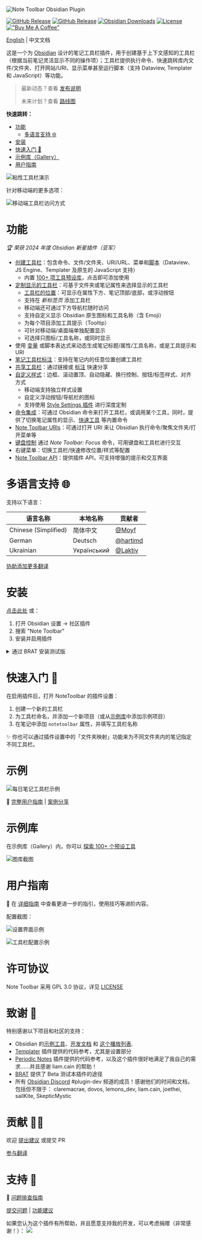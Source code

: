 ![Note Toolbar Obsidian Plugin](./docs/images/readme_banner.png)

[![GitHub Release](https://img.shields.io/github/v/release/chrisgurney/obsidian-note-toolbar?sort=semver)](https://github.com/chrisgurney/obsidian-note-toolbar/releases/latest) [![GitHub Release](https://img.shields.io/github/v/release/chrisgurney/obsidian-note-toolbar?include_prereleases&label=latest)](https://github.com/chrisgurney/obsidian-note-toolbar/releases) [![Obsidian Downloads](https://img.shields.io/badge/dynamic/json?logo=obsidian&color=%23483699&label=downloads&query=%24%5B%22note-toolbar%22%5D.downloads&url=https%3A%2F%2Fraw.githubusercontent.com%2Fobsidianmd%2Fobsidian-releases%2Fmaster%2Fcommunity-plugin-stats.json)](https://obsidian.md/plugins?id=note-toolbar) [![License](https://img.shields.io/badge/license-Apache%202.0-blue.svg)](https://opensource.org/licenses/Apache-2.0) [!["Buy Me A Coffee"](https://img.shields.io/badge/-buy_me_a%C2%A0coffee-gray?logo=buy-me-a-coffee)](https://www.buymeacoffee.com/cheznine)

[English](./README.md) | 中文文档

这是一个为 [Obsidian](https://obsidian.md) 设计的笔记工具栏插件，用于创建基于上下文感知的工具栏（根据当前笔记灵活显示不同的操作项）；工具栏提供执行命令、快速跳转库内文件/文件夹、打开网站/URI、显示菜单甚至运行脚本（支持 Dataview, Templater 和 JavaScript）等功能。

> 最新动态？查看 [发布说明](https://github.com/chrisgurney/obsidian-note-toolbar/releases)
> 
> 未来计划？查看 [路线图](https://github.com/chrisgurney/obsidian-note-toolbar/wiki/Roadmap)

**快速跳转：**

- [功能](#功能)
  - [多语言支持 🌐](#多语言支持-)
- [安装](#安装)
- [快速入门 🚀](#快速入门-)
- [示例库（Gallery）](https://github.com/chrisgurney/obsidian-note-toolbar/wiki/Gallery)
- [用户指南](https://github.com/chrisgurney/obsidian-note-toolbar/wiki)

![粘性工具栏演示](./docs/images/note_toolbar_demo.gif)

针对移动端的更多选项：

![移动端工具栏访问方式](./docs/images/mobile_options.png)

# 功能

_🏆 荣获 2024 年度 Obsidian 新星插件（亚军）_

- [创建工具栏](https://github.com/chrisgurney/obsidian-note-toolbar/wiki/Creating-toolbars)：包含命令、文件/文件夹、URI/URL、菜单和[脚本](https://github.com/chrisgurney/obsidian-note-toolbar/wiki/Executing-scripts)（Dataview、JS Engine、Templater 及原生的 JavaScript 支持）
  - 内置 [100+ 项工具预设库](https://github.com/chrisgurney/obsidian-note-toolbar/wiki/Gallery)，点击即可添加使用
- [定制显示的工具栏](https://github.com/chrisgurney/obsidian-note-toolbar/wiki/Defining-where-to-show-toolbars)：可基于文件夹或笔记属性来选择显示的工具栏
  - [工具栏的位置](https://github.com/chrisgurney/obsidian-note-toolbar/wiki/Positioning-toolbars)：可显示在属性下方、笔记顶部/底部，或浮动按钮
  - 支持在 _新标签页_ 添加工具栏
  - 移动端还可通过下方导航栏随时访问
  - 支持自定义显示 Obsidian 原生图标和工具名称（含 Emoji）
  - 为每个项目添加工具提示（Tooltip）
  - 可针对移动端/桌面端单独配置显示
  - 可选择只图标/工具名称，或同时显示
- 使用 [变量](https://github.com/chrisgurney/obsidian-note-toolbar/wiki/Variables) 或脚本表达式来动态生成笔记标题/属性/工具名称，或是工具提示和 URI
- [笔记工具栏标注](https://github.com/chrisgurney/obsidian-note-toolbar/wiki/Note-Toolbar-Callouts)：支持在笔记内的任意位置创建工具栏
- [共享工具栏](https://github.com/chrisgurney/obsidian-note-toolbar/wiki/Sharing-toolbars)：通过链接或 [标注](https://github.com/chrisgurney/obsidian-note-toolbar/wiki/Creating-callouts-from-toolbars) 快速分享
- [自定义样式](https://github.com/chrisgurney/obsidian-note-toolbar/wiki/Styling-toolbars)：边框、滚动置顶、自动隐藏、换行控制、按钮/标签样式、对齐方式
  - 移动端支持独立样式设置
  - 自定义浮动按钮/导航栏的图标
  - 支持使用 [Style Settings 插件](https://github.com/chrisgurney/obsidian-note-toolbar/wiki/Style-Settings-plugin-support) 进行深度定制
- [命令集成](https://github.com/chrisgurney/obsidian-note-toolbar/wiki/Commands)：可通过 Obsidian 命令来打开工具栏，或调用某个工具，同时，提供了切换笔记属性的显示、[快速工具](https://github.com/chrisgurney/obsidian-note-toolbar/wiki/Quick-Tools) 等内置命令
- [Note Toolbar URIs](https://github.com/chrisgurney/obsidian-note-toolbar/wiki/Note-Toolbar-URIs)：可通过打开 URI 来让 Obsidian 执行命令/聚焦文件夹/打开菜单等
- [键盘控制](https://github.com/chrisgurney/obsidian-note-toolbar/wiki/Accessibility) 通过 _Note Toolbar: Focus_ 命令，可用键盘和工具栏进行交互
- 右键菜单：切换工具栏/快速修改位置/样式等配置
- [Note Toolbar API](https://github.com/chrisgurney/obsidian-note-toolbar/wiki/Note-Toolbar-API)：提供插件 API，可支持增强的提示和交互界面



# 多语言支持 🌐

支持以下语言：

| 语言名称       | 本地名称       | 贡献者                     |
|----------------|----------------|----------------------------|
| Chinese (Simplified)       | 简体中文       | [@Moyf](https://github.com/Moyf) |
| German           | Deutsch        | [@hartimd](https://github.com/hartimd) |
| Ukrainian       | Український    | [@Laktiv](https://github.com/laktiv) |

[协助添加更多翻译](https://github.com/chrisgurney/obsidian-note-toolbar/wiki/Help-translate-Note-Toolbar-%F0%9F%8C%90)

# 安装

[点击此处](https://obsidian.md/plugins?id=note-toolbar) 或：

1. 打开 Obsidian 设置 → 社区插件
2. 搜索 "Note Toolbar"
3. 安装并启用插件


<details>
<summary>通过 BRAT 安装测试版</summary>
<br/>
使用 <a href="https://github.com/TfTHacker/obsidian42-brat">BRAT</a> 参与测试：<br/>
我非常欢大家提供 Beta 版本的 <a href="https://github.com/chrisgurney/obsidian-note-toolbar/discussions">任何反馈</a> 或 <a href="https://github.com/chrisgurney/obsidian-note-toolbar/issues">发现的问题</a> ！
<br/>
<em>注意：建议提前备份 <code>data.json</code> 文件，或在测试库使用 Beta 版本</em><br/>
<br/>
<blockquote>
  <ol>
    <li>安装 BRAT 插件：
      <ul>
        <li>设置 → 社区插件 → 禁用安全模式</li>
        <li>搜索安装 "Obsidian 42 - BRAT"</li>
      </ul></li>
    <li>BRAT 设置 → 添加测试插件仓库：<code>chrisgurney/obsidian-note-toolbar</code></li>
    <li>启用插件并重启 Obsidian</li>
    <li>在笔记工具栏的设置内，确认顶部的版本号</li>
  </ol>
</blockquote>
</details>

# 快速入门 🚀

在启用插件后，打开 NoteToolbar 的插件设置：

1. 创建一个新的工具栏
2. 为工具栏命名，并添加一个新项目（或从[示例库](https://github.com/chrisgurney/obsidian-note-toolbar/wiki/Gallery)中添加示例项目）
3. 在笔记中添加 `notetoolbar` 属性，并填写工具栏名称

✨ 你也可以通过插件设置中的「文件夹映射」功能来为不同文件夹内的笔记指定不同工具栏。

# 示例
![每日笔记工具栏示例](./docs/images/example_toolbar_daily_notes.png)

📖 [完整用户指南](https://github.com/chrisgurney/obsidian-note-toolbar/wiki) | [案例分享](https://github.com/chrisgurney/obsidian-note-toolbar/discussions/categories/show-and-tell)

# 示例库
在示例库（Gallery）内，你可以 [探索 100+ 个预设工具](https://github.com/chrisgurney/obsidian-note-toolbar/wiki/Gallery)

![图库截图](./docs/images/gallery.png)

# 用户指南

📖 在 [详细指南](https://github.com/chrisgurney/obsidian-note-toolbar/wiki) 中查看更进一步的指引，使用技巧等进阶内容。

配置截图：

![设置界面示例](./docs/images/settings.png)

![工具栏配置示例](./docs/images/settings_edit_toolbar_example.png)

# 许可协议

Note Toolbar 采用 GPL 3.0 协议，详见 [LICENSE](https://github.com/chrisgurney/obsidian-note-toolbar/blob/master/LICENSE)

# 致谢 🙏

特别感谢以下项目和社区的支持：

- Obsidian 的[示例工具](https://github.com/obsidianmd/obsidian-sample-plugin)、[开发文档](https://docs.obsidian.md/) 和 [这个播放列表](https://www.youtube.com/playlist?list=PLIDCb22ZUTBnMCbJa-st4PD5T3Olep078).
- [Templater](https://github.com/SilentVoid13/Templater) 插件提供的代码参考，尤其是设置部分
- [Periodic Notes](https://github.com/liamcain/obsidian-periodic-notes/) 插件提供的代码参考，以及这个插件很好地满足了我自己的需求……并且感谢 liam.cain 的帮助！
- [BRAT](https://github.com/TfTHacker/obsidian42-brat) 提供了 Beta 测试本插件的途径
- 所有 [Obsidian Discord](https://discord.gg/obsidianmd) #plugin-dev 频道的成员！感谢他们的时间和文档，包括但不限于： claremacrae, dovos, lemons_dev, liam.cain, joethei, sailKite, SkepticMystic

# 贡献 🧑‍💻

欢迎 [提出建议](https://github.com/chrisgurney/obsidian-note-toolbar/discussions) 或提交 PR

[参与翻译](https://github.com/chrisgurney/obsidian-note-toolbar/wiki/Help-translate-Note-Toolbar-%F0%9F%8C%90)

# 支持 🛟

📖 [问题排查指南](https://github.com/chrisgurney/obsidian-note-toolbar/Troubleshooting)

[提交问题](https://github.com/chrisgurney/obsidian-note-toolbar/issues) | [功能建议](https://github.com/chrisgurney/obsidian-note-toolbar/discussions/categories/ideas)

如果您认为这个插件有所帮助，并且愿意支持我的开发，可以考虑捐赠（非常感谢！）：
<a href="https://www.buymeacoffee.com/cheznine"><img src="https://img.buymeacoffee.com/button-api/?text=Buy me a coffee&emoji=☕&slug=cheznine&button_colour=fe9b27&font_colour=000000&font_family=Lato&outline_colour=000000&coffee_colour=FFDD00" /></a>
